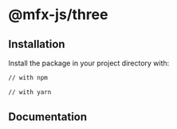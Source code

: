 # @mfx-js/three


## Installation

Install the package in your project directory with:

```sh
// with npm

// with yarn

```

## Documentation
